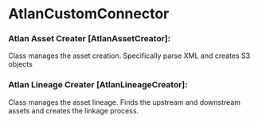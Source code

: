 # AtlanCustomConnector

### Atlan Asset Creater [AtlanAssetCreator]:
Class manages the asset creation. Specifically parse XML and creates S3 objects

### Atlan Lineage Creater [AtlanLineageCreator]:
Class manages the asset lineage. Finds the upstream and downstream assets and creates the linkage process.

